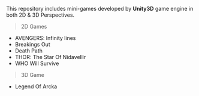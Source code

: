 This repository includes mini-games developed by **Unity3D** game engine in both 2D & 3D Perspectives.
> 2D Games
* AVENGERS: Infinity lines
* Breakings Out
* Death Path
* THOR: The Star Of Nidavellir
* WHO Will Survive
> 3D Game
* Legend Of Arcka
